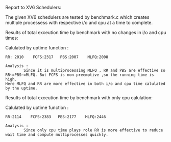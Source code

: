 Report to XV6 Schedulers:

The given XV6 schedulers are tested by benchmark.c which creates multiple processess with respective i/o and cpu at a time to complete.

Results of total exceution time by benchmark with no changes in i/o and cpu times:

Calulated by uptime function :

    RR: 2010    FCFS:2317   PBS:2007    MLFQ:2008

    Analysis :
            Since it is multiprocessing MLFQ , RR and PBS are effective so RR~=PBS~=MLFQ. But FCFS is non-preemptive ,so the running time is high.
    Here MLFQ and RR are more effective in both i/o and cpu time calulated by the uptime.


Results of total exceution time by benchmark with only cpu calulation:

Calulated by uptime function :

    RR:2114    FCFS:2383   PBS:2177    MLFQ:2446

    Analysis :
            Since only cpu time plays role RR is more effective to reduce wait time and compute multiprocesses quickly.